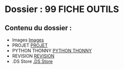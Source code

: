 # Dossier : 99 FICHE OUTILS
 
 ## Contenu du dossier : 
- Images [Images](./Images)
- PROJET [PROJET](./PROJET)
- PYTHON THONNY [PYTHON THONNY](./PYTHON_THONNY)
- REVISION [REVISION](./REVISION)
- .DS Store [.DS Store](./.DS_Store)
